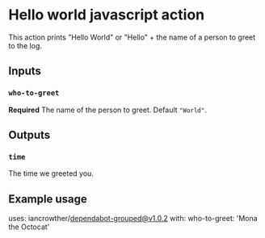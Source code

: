 # Hello world javascript action

This action prints "Hello World" or "Hello" + the name of a person to greet to the log.

## Inputs

### `who-to-greet`

**Required** The name of the person to greet. Default `"World"`.

## Outputs

### `time`

The time we greeted you.

## Example usage

uses: iancrowther/dependabot-grouped@v1.0.2
with:
  who-to-greet: 'Mona the Octocat'